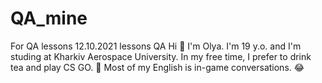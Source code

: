 # QA_mine
For QA lessons
12.10.2021 lessons QA
Hi 👋
I'm Olya. I'm 19 y.o. and I'm studing at Kharkiv Aerospace University.
In my free time, I prefer to drink tea and play CS GO. 🔫
Most of my English is in-game conversations. 😂